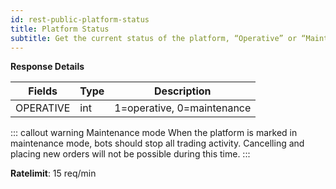 ```yaml
---
id: rest-public-platform-status
title: Platform Status
subtitle: Get the current status of the platform, “Operative” or “Maintenance”. Maintenance periods generally last for a few minutes to a couple of hours and may be necessary from time to time during infrastructure upgrades.   For real-time status notifications, we suggest using Websockets to listen to events 20060/20061. For more information about Websockets please see https://docs.bitfinex.com/v2/docs/ws-general.  For more information on REST Public endpoint example code structure please see https://docs.bitfinex.com/v2/docs/rest-public
---
```


**Response Details**

Fields | Type | Description
--- | --- | ---
OPERATIVE  | int  |  1=operative, 0=maintenance


::: callout warning Maintenance mode
When the platform is marked in maintenance mode, bots should stop all trading activity. Cancelling and placing new orders will not be possible during this time.
:::


**Ratelimit**: 15 req/min
